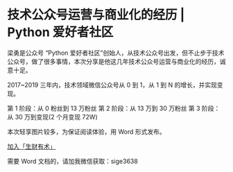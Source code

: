 # 技术公众号运营与商业化的经历 | Python 爱好者社区

梁勇是公众号 “Python 爱好者社区”创始人，从技术公众号出发，但不止步于技术公众号，做了很多事情，本次分享是他这几年技术公众号运营与商业化的经历，诚意十足。

2017~2019 三年内，技术领域微信公众号从 0 到 1，从 1 到 N 的增长，并实现变现。

第 1 阶段：从 0 粉丝到 13 万粉丝
第 2 阶段：从 13 万到 30 万粉丝
第 3 阶段：从 30 万到变现(2 个月变现 72W)

本次轻享图片较多，为保证阅读体验，用 Word 形式发布。

[加入「生财有术」](https://www.ilangcai.com/jiaru/)

需要 Word 文档的，请加我微信获取：sige3638